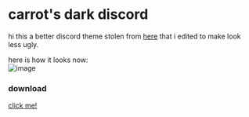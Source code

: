 # carrot's dark discord  
hi this a better discord theme stolen from [here](https://github.com/discord-modifications/dark-discord) that i edited to make look less ugly.  
  
here is how it looks now:  
![image](https://i.imgur.com/XZq7w0Y.png)  
  
### download
[click me!](https://carrotguy69.github.io/darkdiscord/root/download.html)

